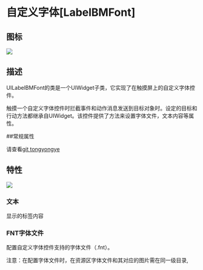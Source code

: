 # 自定义字体[LabelBMFont]

## 图标

![](img/3-3-7-img-01.png)</div>

## 描述

UILabelBMFont的类是一个UIWidget子类，它实现了在触摸屏上的自定义字体控件。

触摸一个自定义字体控件时拦截事件和动作消息发送到目标对象时。设定的目标和行动方法都继承自UIWidget。该控件提供了方法来设置字体文件，文本内容等属性。

##常规属性

请查看[git tongyongye](./../)


## 特性

![](img/3-3-7-img-02.png)</div>

### 文本

显示的标签内容

### FNT字体文件

配置自定义字体控件支持的字体文件（.fnt）。

注意：在配置字体文件时，在资源区字体文件和其对应的图片需在同一级目录,

